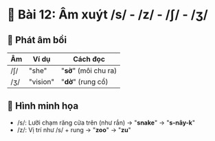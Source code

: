 # 🎯 Bài 12: Âm xuýt /s/ - /z/ - /ʃ/ - /ʒ/

## 🐍 Phát âm bồi
| Âm | Ví dụ | Cách đọc |
|----|-------|----------|
| /ʃ/ | "she" | "**sờ**" (môi chu ra) |
| /ʒ/ | "vision" | "**dờ**" (rung cổ) |

## 📍 Hình minh họa
- /s/: Lưỡi chạm răng cửa trên (như rắn) → "**snake**" → "**s-nây-k**"
- /z/: Vị trí như /s/ + rung → "**zoo**" → "**zu**"
